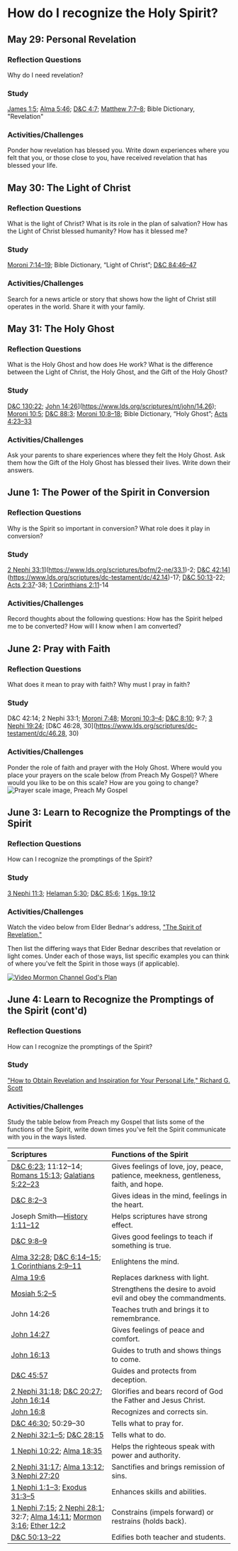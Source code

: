 # How do I recognize the Holy Spirit?

## May 29: Personal Revelation

### Reflection Questions

Why do I need revelation?

### Study

[James 1:5](https://www.lds.org/scriptures/nt/james/1.5); [Alma 5:46](https://www.lds.org/scriptures/bofm/alma/5.46); [D&C 4:7](https://www.lds.org/scriptures/dc-testament/dc/4.7); [Matthew 7:7–8](https://www.lds.org/scriptures/nt/matt/7.7-8); Bible Dictionary, "Revelation"

### Activities/Challenges

Ponder how revelation has blessed you. Write down experiences where you felt that you, or those close to you, have received revelation that has blessed your life.

## May 30: The Light of Christ

### Reflection Questions

What is the light of Christ? What is its role in the plan of salvation? How has the Light of Christ blessed humanity? How has it blessed me?

### Study

[Moroni 7:14–19](https://www.lds.org/scriptures/bofm/moro/7.14-19); Bible Dictionary, “Light of Christ”; [D&C 84:46–47](https://www.lds.org/scriptures/dc-testament/dc/84.46-47)

### Activities/Challenges

Search for a news article or story that shows how the light of Christ still operates in the world. Share it with your family.

## May 31: The Holy Ghost

### Reflection Questions

What is the Holy Ghost and how does He work? What is the difference between the Light of Christ, the Holy Ghost, and the Gift of the Holy Ghost?

### Study

[D&C 130:22](https://www.lds.org/scriptures/dc-testament/dc/130.22); [John 14:26](https://www.lds.org/scriptures/nt/john/14.26)](https://www.lds.org/scriptures/nt/john/14.26); [Moroni 10:5](https://www.lds.org/scriptures/bofm/moro/10.5); [D&C 88:3](https://www.lds.org/scriptures/dc-testament/dc/88.3); [Moroni 10:8–18](https://www.lds.org/scriptures/bofm/moro/10.8-18); Bible Dictionary, “Holy Ghost”; [Acts 4:23–33](https://www.lds.org/scriptures/nt/acts/4.23-33)

### Activities/Challenges

Ask your parents to share experiences where they felt the Holy Ghost. Ask them how the Gift of the Holy Ghost has blessed their lives. Write down their answers.

## June 1: The Power of the Spirit in Conversion

### Reflection Questions

Why is the Spirit so important in conversion? What role does it play in conversion?

### Study

[2 Nephi 33:1](https://www.lds.org/scriptures/bofm/2-ne/33.1)](https://www.lds.org/scriptures/bofm/2-ne/33.1)-2; [D&C 42:14](https://www.lds.org/scriptures/dc-testament/dc/42.14)](https://www.lds.org/scriptures/dc-testament/dc/42.14)-17; [D&C 50:13](https://www.lds.org/scriptures/dc-testament/dc/50.13)-22; [Acts 2:37](https://www.lds.org/scriptures/nt/acts/2.37)-38; [1 Corinthians 2:11](https://www.lds.org/scriptures/nt/1-cor/2.11)-14

### Activities/Challenges

Record thoughts about the following questions: How has the Spirit helped me to be converted? How will I know when I am converted?

## June 2: Pray with Faith

### Reflection Questions

What does it mean to pray with faith? Why must I pray in faith? 

### Study

D&C 42:14; 2 Nephi 33:1; [Moroni 7:48](https://www.lds.org/scriptures/bofm/moro/7.48); [Moroni 10:3–4](https://www.lds.org/scriptures/bofm/moro/10.3-4); [D&C 8:10](https://www.lds.org/scriptures/dc-testament/dc/8.10); 9:7; [3 Nephi 19:24](https://www.lds.org/scriptures/bofm/3-ne/19.24); [D&C 46:28, 30](https://www.lds.org/scriptures/dc-testament/dc/46.28, 30)

### Activities/Challenges

Ponder the role of faith and prayer with the Holy Ghost. Where would you place your prayers on the scale below (from Preach My Gospel)? Where would you like to be on this scale? How are you going to change? ![Prayer scale image, Preach My Gospel](https://www.lds.org/bc/content/shared/content/images/gospel-library/manual/36617_000_004_03-prayerScale.gif)

## June 3: Learn to Recognize the Promptings of the Spirit

### Reflection Questions

How can I recognize the promptings of the Spirit?

### Study

[3 Nephi 11:3](https://www.lds.org/scriptures/bofm/3-ne/11.13); [Helaman 5:30](https://www.lds.org/scriptures/bofm/3-ne/11.13); [D&C 85:6](https://www.lds.org/scriptures/bofm/hel/5.30); [1 Kgs. 19:12](https://www.lds.org/scriptures/ot/1-kings/19.12)

### Activities/Challenges

Watch the video below from Elder Bednar's address, ["The Spirit of Revelation,"](https://www.lds.org/general-conference/2011/04/the-spirit-of-revelation?lang=eng&)

Then list the differing ways that Elder Bednar describes that revelation or light comes. Under each of those ways, list specific examples you can think of where you've felt the Spirit in those ways (if applicable).

[![Video Mormon Channel God's Plan](https://img.youtube.com/vi/slTa15a3mp0/0.jpg)](https://www.youtube.com/watch?v=slTa15a3mp0)

## June 4: Learn to Recognize the Promptings of the Spirit (cont'd)

### Reflection Questions

How can I recognize the promptings of the Spirit?

### Study

["How to Obtain Revelation and Inspiration for Your Personal Life," Richard G. Scott](https://www.lds.org/general-conference/2012/04/how-to-obtain-revelation-and-inspiration-for-your-personal-life?lang=eng)

### Activities/Challenges

Study the table below from Preach my Gospel that lists some of the functions of the Spirit, write down times you've felt the Spirit communicate with you in the ways listed.

Scriptures | Functions of the Spirit
:---|:---
[D&C 6:23](https://www.lds.org/scriptures/dc-testament/dc/6.23); 11:12–14; [Romans 15:13](https://www.lds.org/scriptures/nt/rom/15.13); [Galatians 5:22–23](https://www.lds.org/scriptures/nt/gal/5.22-23) | Gives feelings of love, joy, peace, patience, meekness, gentleness, faith, and hope.
[D&C 8:2–3](https://www.lds.org/scriptures/dc-testament/dc/8.2-3) | Gives ideas in the mind, feelings in the heart.
Joseph Smith—[History 1:11–12](https://www.lds.org/scriptures/dc-testament/dc/1.11-12) | Helps scriptures have strong effect.
[D&C 9:8–9](https://www.lds.org/scriptures/dc-testament/dc/9.8-9) | Gives good feelings to teach if something is true.
[Alma 32:28](https://www.lds.org/scriptures/bofm/alma/32.28); [D&C 6:14–15](https://www.lds.org/scriptures/dc-testament/dc/6.14-15); [1 Corinthians 2:9–11](https://www.lds.org/scriptures/nt/1-cor/2.9-11) | Enlightens the mind.
[Alma 19:6](https://www.lds.org/scriptures/bofm/alma/19.6) | Replaces darkness with light.
[Mosiah 5:2–5](https://www.lds.org/scriptures/bofm/mosiah/5.2-5) | Strengthens the desire to avoid evil and obey the commandments.
John 14:26 | Teaches truth and brings it to remembrance.
[John 14:27](https://www.lds.org/scriptures/nt/john/14.27) | Gives feelings of peace and comfort.
[John 16:13](https://www.lds.org/scriptures/nt/john/16.13) | Guides to truth and shows things to come.
[D&C 45:57](https://www.lds.org/scriptures/dc-testament/dc/45.57) | Guides and protects from deception.
[2 Nephi 31:18](https://www.lds.org/scriptures/bofm/2-ne/31.18); [D&C 20:27](https://www.lds.org/scriptures/dc-testament/dc/20.27); [John 16:14](https://www.lds.org/scriptures/nt/john/16.14) | Glorifies and bears record of God the Father and Jesus Christ.
[John 16:8](https://www.lds.org/scriptures/nt/john/16.8) | Recognizes and corrects sin.
[D&C 46:30](https://www.lds.org/scriptures/dc-testament/dc/46.30); 50:29–30 | Tells what to pray for.
[2 Nephi 32:1–5](https://www.lds.org/scriptures/bofm/2-ne/32.1-5); [D&C 28:15](https://www.lds.org/scriptures/dc-testament/dc/28.15) | Tells what to do.
[1 Nephi 10:22](https://www.lds.org/scriptures/bofm/1-ne/10.22); [Alma 18:35](https://www.lds.org/scriptures/bofm/alma/18.35) | Helps the righteous speak with power and authority.
[2 Nephi 31:17](https://www.lds.org/scriptures/bofm/2-ne/31.17); [Alma 13:12](https://www.lds.org/scriptures/bofm/alma/13.12); [3 Nephi 27:20](https://www.lds.org/scriptures/bofm/3-ne/27.20) | Sanctifies and brings remission of sins.
[1 Nephi 1:1–3](https://www.lds.org/scriptures/bofm/1-ne/1.1-3); [Exodus 31:3–5](https://www.lds.org/scriptures/ot/ex/31.3-5) | Enhances skills and abilities.
[1 Nephi 7:15](https://www.lds.org/scriptures/bofm/1-ne/7.15); [2 Nephi 28:1](https://www.lds.org/scriptures/bofm/2-ne/28.1); 32:7; [Alma 14:11](https://www.lds.org/scriptures/bofm/alma/14.11); [Mormon 3:16](https://www.lds.org/scriptures/bofm/morm/3.16); [Ether 12:2](https://www.lds.org/scriptures/bofm/ether/12.2) | Constrains (impels forward) or restrains (holds back).
[D&C 50:13–22](https://www.lds.org/scriptures/dc-testament/dc/50.13-22) | Edifies both teacher and students.
